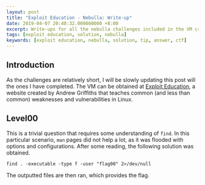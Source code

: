 ```yaml
---
layout: post
title: "Exploit Education - Nebulla: Write-up"
date: 2019-04-07 20:40:32.000000000 +8:00
excerpt: Write-ups for all the nebulla challenges included in the VM created by exploit education. Nebula covers a variety of simple and intermediate challenges that cover Linux privilege escalation, common scripting language issues, and file system race conditions.
tags: [exploit education, solution, nebulla]
keywords: [exploit education, nebulla, solution, tip, answer, ctf]
---
```


## Introduction

As the challenges are relatively short, I will be slowly updating this post will the ones I have completed. The VM can be obtained at [Exploit Education](https://exploit.education/nebula/), a website created by Andrew Griffiths that teaches common (and less than common) weaknesses and vulnerabilities in Linux.

## Level00

This is a trivial question that requires some understanding of `find`. In this particular scenario, `man` pages did not help a lot, as it was flooded with options and configurations. After some reading, the following solution was obtained.

```
find . -executable -type f -user "flag00" 2>/dev/null
```

The outputted files are then ran, which provides the flag.


